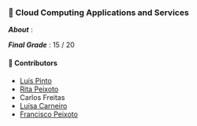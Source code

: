 ### :pushpin: Cloud Computing Applications and Services

***About*** : 

***Final Grade*** : 15 / 20

#### :handshake: Contributors 
- [Luís Pinto](https://github.com/L-Pinto)
- [Rita Peixoto](https://github.com/rita-peixoto)
- Carlos Freitas
- [Luísa Carneiro](https://github.com/Analucar)
- [Francisco Peixoto](https://github.com/eramsodoiseuros)
